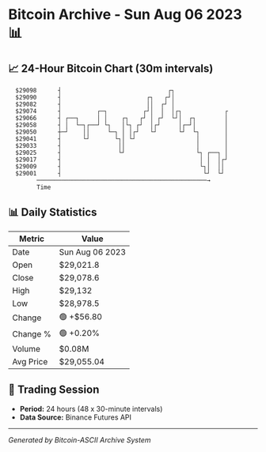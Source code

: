 # Bitcoin Archive - Sun Aug 06 2023 📊

## 📈 24-Hour Bitcoin Chart (30m intervals)

```
  $29098      ┤                              ┌┐                
  $29090      ┤                        ┌┐   ┌┘│                
  $29082      ┤                        ││  ┌┘ │                
  $29074      ┤          ┌─┐          ┌┘│  │  │┌┐            ┌ 
  $29066      ┤ ┌──┐     │ │    ┌┐   ┌┘ │ ┌┘  └┘│  ┌┐        │ 
  $29058      ┤ │  └─┐┌──┘ └┐   │└┐ ┌┘  │┌┘     │┌─┘│        │ 
  $29050      ┼─┘    ││     └─┐ │ │┌┘   └┘      └┘  └┐       │ 
  $29041      ┤      └┘       └┐│ └┘                 │       │ 
  $29033      ┤                ││                    │       │ 
  $29025      ┤                └┘                    └┐ ┌──┐ │ 
  $29017      ┤                                       │ │  │┌┘ 
  $29009      ┤                                       └┐│  ││  
  $29001      ┤                                        └┘  └┘  
        ────────────────────────────────────────────────→
        Time
```

## 📊 Daily Statistics

| Metric | Value |
|--------|-------|
| Date | Sun Aug 06 2023 |
| Open | $29,021.8 |
| Close | $29,078.6 |
| High | $29,132 |
| Low | $28,978.5 |
| Change | 🟢 +$56.80 |
| Change % | 🟢 +0.20% |
| Volume | $0.08M |
| Avg Price | $29,055.04 |

## 📅 Trading Session

- **Period:** 24 hours (48 x 30-minute intervals)
- **Data Source:** Binance Futures API

---
*Generated by Bitcoin-ASCII Archive System*

